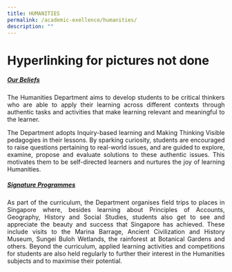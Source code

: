 ```yaml
---
title: HUMANITIES
permalink: /academic-exellence/humanities/
description: ""
---
```

# Hyperlinking for pictures not done
##### <strong><span style="text-decoration: underline;">Our Beliefs</span></strong>

<p style="text-align: justify;"> The Humanities Department aims to develop students to be critical thinkers who are able to apply their learning across different contexts through authentic tasks and activities that make learning relevant and meaningful to the learner. </p>

<p style="text-align: justify;"> The Department adopts Inquiry-based learning and Making Thinking Visible pedagogies in their lessons. By sparking curiosity, students are encouraged to raise questions pertaining to real-world issues, and are guided to explore, examine, propose and evaluate solutions to these authentic issues. This motivates them to be self-directed learners and nurtures the joy of learning Humanities. </p>

##### <strong><span style="text-decoration: underline;">Signature Programmes</span></strong>

<p style="text-align: justify;"> As part of the curriculum, the Department organises field trips to places in Singapore where, besides learning about Principles of Accounts, Geography, History and Social Studies, students also get to see and appreciate the beauty and success that Singapore has achieved. These include visits to the Marina Barrage, Ancient Civilization and History Museum, Sungei Buloh Wetlands, the rainforest at Botanical Gardens and others. Beyond the curriculum, applied learning activities and competitions for students are also held regularly to further their interest in the Humanities subjects and to maximise their potential. </p>



